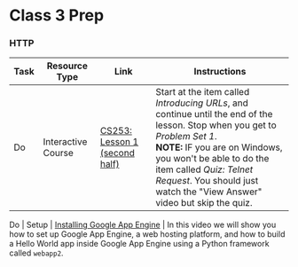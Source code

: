 # Class 3 Prep


### HTTP

Task | Resource Type | Link | Instructions
|----|---------------|------|-------------|
Do | Interactive Course | [CS253: Lesson 1 (second half)][lesson-1] | Start at the item called *Introducing URLs*, and continue until the end of the lesson. Stop when you get to *Problem Set 1*. <br> **NOTE:** IF you are on Windows, you won't be able to do the item called *Quiz: Telnet Request*. You should just watch the "View Answer" video but skip the quiz.

Do | Setup | [Installing Google App Engine][installing-google-app-engine] | In this video we will show you how to set up Google App Engine, a web hosting platform, and how to build a Hello World app inside Google App Engine using a Python framework called `webapp2`.


[lesson-1]: https://classroom.udacity.com/courses/cs253/lessons/48737165/concepts/3136729170923#
[installing-google-app-engine]: ./installing-google-app-engine/
